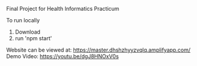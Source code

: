 Final Project for Health Informatics Practicum

To run locally 
  1. Download
  2. run 'npm start'

Website can be viewed at: https://master.dhshzhyyzvqlq.amplifyapp.com/
Demo Video: https://youtu.be/dgJ8HNOxV0s
